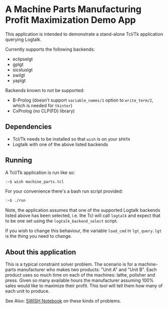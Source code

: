 # A Machine Parts Manufacturing Profit Maximization Demo App

This application is intended to demonstrate a stand-alone Tcl/Tk application
querying Logtalk.

Currently supports the following backends:

- eclipselgt
- gplgt
- sicstuslgt
- swilgt
- yaplgt

Backends known to not be supported:

- B-Prolog (doesn't support `variable_names/1` option to `write_term/2`, which
  is needed for `tkinter`)
- CxProlog (no CLP(FD) library)

## Dependencies

- Tcl/Tk needs to be installed so that `wish` is on your `$PATH`
- Logtalk with one of the above listed backends

## Running

A Tcl/Tk application is run like so:

```bash
:~$ wish machine_parts.tcl
```

For your convenience there's a bash run script provided:

```bash
:~$ ./run
```

Note, the application assumes that one of the supported Logtalk backends
listed above has been selected, i.e. the Tcl will call `logtalk` and expect
that to be one set using the `logtalk_backend_select` script.

If you wish to change this behaviour, the variable `load_cmd` in
`lgt_query.lgt` is the thing you need to change.

## About this application

This is a typical constraint solver problem. The scenario is for a
machine-parts manufacturer who makes two products: "Unit A" and "Unit B". Each
product uses so much time on each of the machines: lathe, polisher and press.
Given so many available hours the manufacturer assuming 100% sales would like
to maximize their profit. This tool will tell them how many of each unit to
produce.

See Also: [SWISH Notebook](https://swish.swi-prolog.org/p/CLPFD:%20Introduction%20to%20Solving%20Problems%20with%20Limited%20Resources.swinb) on these kinds of problems.
